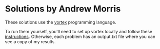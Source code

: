 # Solutions by Andrew Morris

These solutions use the [vortex](https://vortexlang.com) programming language.

To run them yourself, you'll need to set up vortex locally and follow these [instructions](https://github.com/voltrevo/vortex#local-install). Otherwise, each problem has an output.txt file where you can see a copy of my results.
